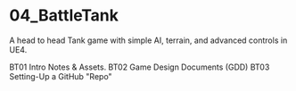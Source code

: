 # 04_BattleTank
A head to head Tank game with simple AI, terrain, and advanced controls in UE4. 

BT01 Intro Notes & Assets.
BT02 Game Design Documents (GDD)
BT03 Setting-Up a GitHub "Repo"
